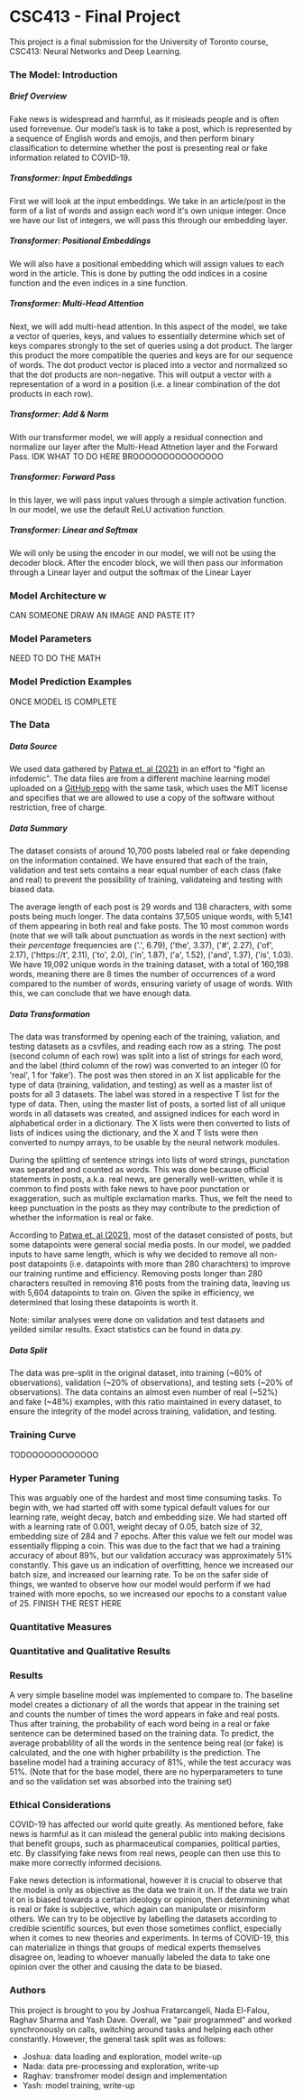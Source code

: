 # CSC413 - Final Project
This project is a final submission for the University of Toronto course, CSC413: Neural Networks and Deep Learning. 

### The Model: Introduction

##### Brief Overview

Fake news is widespread and harmful, as it misleads people and is often used forrevenue. Our model’s task is to take a post, which is represented by a sequence of English words and emojis, and then perform binary classification to determine whether the post is presenting real or fake information related to COVID-19.

##### Transformer: Input Embeddings

First we will look at the input embeddings. We take in an article/post in the form of a list of words and assign each word it's own unique integer. Once we have our list of integers, we will pass this through our embedding layer.

##### Transformer: Positional Embeddings

We will also have a positional embedding which will assign values to each word in the article. This is done by putting the odd indices in a cosine function and the even indices in a sine function.

##### Transformer: Multi-Head Attention

Next, we will add multi-head attention. In this aspect of the model, we take a vector of queries, keys, and values to essentially determine which set of keys compares strongly to the set of queries using a dot product. The larger this product the more compatible the queries and keys are for our sequence of words. The dot product vector is placed into a vector and normalized so that the dot products are non-negative. This will output a vector with a representation of a word in a position (i.e. a linear combination of the dot products in each row).

##### Transformer: Add & Norm

With our transformer model, we will apply a residual connection and normalize our layer after the Multi-Head Attnetion layer and the Forward Pass. IDK WHAT TO DO HERE BROOOOOOOOOOOOOOO

##### Transformer: Forward Pass

In this layer, we will pass input values through a simple activation function. In our model, we use the default ReLU activation function.

##### Transformer: Linear and Softmax

We will only be using the encoder in our model, we will not be using the decoder block. After the encoder block, we will then pass our information through a Linear layer and output the softmax of the Linear Layer

### Model Architecture w

CAN SOMEONE DRAW AN IMAGE AND PASTE IT?

### Model Parameters

NEED TO DO THE MATH

### Model Prediction Examples

ONCE MODEL IS COMPLETE

### The Data

##### Data Source

We used data gathered by [Patwa et. al (2021)](https://arxiv.org/ftp/arxiv/papers/2011/2011.03327.pdf) in an effort to "fight an infodemic". The data files are from a different machine learning model uploaded on a [GitHub repo](https://github.com/diptamath/covid_fake_news) with the same task, which uses the MIT license and specifies that we are allowed to use a copy of the software without restriction, free of charge.

##### Data Summary

The dataset consists of around 10,700 posts labeled real or fake depending on the information contained. We have ensured that each of the train, validation and test sets contains a near equal number of each class (fake and real) to prevent the possibility of training, validateing and testing with biased data. 

The average length of each post is 29 words and 138 characters, with some posts being much longer. The data contains 37,505 unique words, with 5,141 of them appearing in both real and fake posts. The 10 most common words (note that we will talk about punctuation as words in the next section) with their _percentage_ frequencies are ('.', 6.79), ('the', 3.37), ('#', 2.27), ('of', 2.17), ('https://t', 2.11), ('to', 2.0), ('in', 1.87), ('a', 1.52), ('and', 1.37), ('is', 1.03). We have 19,092 unique words in the training dataset, with a total of 160,198 words, meaning there are 8 times the number of occurrences of a word compared to the number of words, ensuring variety of usage of words. With this, we can conclude that we have enough data.

##### Data Transformation

The data was transformed by opening each of the training, valiation, and testing datasets as a csvfiles, and reading each row as a string. The post (second column of each row) was split into a list of strings for each word, and the label (third column of the row) was converted to an integer (0 for 'real', 1 for 'fake'). The post was then stored in an X list applicable for the type of data (training, validation, and testing) as well as a master list of posts for all 3 datasets. The label was stored in a respective T list for the type of data. Then, using the master list of posts, a sorted list of all unique words in all datasets was created, and assigned indices for each word in alphabetical order in a dictionary. The X lists were then converted to lists of lists of indices using the dictionary, and the X and T lists were then converted to numpy arrays, to be usable by the neural network modules.

During the splitting of sentence strings into lists of word strings, punctation was separated and counted as words. This was done because official statements in posts, a.k.a. real news, are generally well-written, while it is common to find posts with fake news to have poor punctation or exaggeration, such as multiple exclamation marks. Thus, we felt the need to keep punctuation in the posts as they may contribute to the prediction of whether the information is real or fake.

According to [Patwa et. al (2021)](https://arxiv.org/ftp/arxiv/papers/2011/2011.03327.pdf), most of the dataset consisted of posts, but some datapoints were general social media posts. In our model, we padded inputs to have same length, which is why we decided to remove all non-post datapoints (i.e. datapoints with more than 280 charachters) to improve our training runtime and efficiency. Removing posts longer than 280 characters resulted in removing 816 posts from the training data, leaving us with 5,604 datapoints to train on. Given the spike in efficiency, we determined that losing these datapoints is worth it. 

Note: similar analyses were done on validation and test datasets and yeilded similar results. Exact statistics can be found in data.py.

##### Data Split

The data was pre-split in the original dataset, into training (~60% of observations), validation (~20% of observations), and testing sets (~20% of observations). The data contains an almost even number of real (~52%) and fake (~48%) examples, with this ratio maintained in every dataset, to ensure the integrity of the model across training, validation, and testing.

### Training Curve

TODOOOOOOOOOOOO

### Hyper Parameter Tuning

This was arguably one of the hardest and most time consuming tasks. To begin with, we had started off with some typical default values for our learning rate, weight decay, batch and embedding size. We had started off with a learning rate of 0.001, weight decay of 0.05, batch size of 32, embedding size of 284 and 7 epochs. After this value we felt our model was essentially flipping a coin. This was due to the fact that we had a training accuracy of about 89%, but our validation accuracy was approximately 51% constantly. This gave us an indication of overfitting, hence we increased our batch size, and increased our learning rate. To be on the safer side of things, we wanted to observe how our model would perform if we had trained with more epochs, so we increased our epochs to a constant value of 25.
FINISH THE REST HERE

### Quantitative Measures


### Quantitative and Qualitative Results


### Results

A very simple baseline model was implemented to compare to. The baseline model creates a dictionary of all the words that appear in the training set and counts the number of times the word appears in fake and real posts. Thus after training, the probability of each word being in a real or fake sentence can be determined based on the training data. To predict, the average probablility of all the words in the sentence being real (or fake) is calculated, and the one with higher prbabililty is the prediction. The baseline model had a training accuracy of 81%, while the test accuracy was 51%. (Note that for the base model, there are no hyperparameters to tune and so the validation set was absorbed into the training set)

### Ethical Considerations

COVID-19 has affected our world quite greatly. As mentioned before, fake news is harmful as it can mislead the general public into making decisions that benefit groups, such as pharmaceutical companies, political parties, etc. By classifying fake news from real news, people can then use this to make more correctly informed decisions. 

Fake news detection is informational, however it is crucial to observe that the model is only as objective as the data we train it on. If the data we train it on is biased towards a certain ideology or opinion, then determining what is real or fake is subjective, which again can manipulate or misinform others. We can try to be objective by labelling the datasets according to credible scientific sources, but even those sometimes conflict, especially when it comes to new theories and experiments. In terms of COVID-19, this can materialize in things that groups of medical experts themselves disagree on, leading to whoever manually labeled the data to take one opinion over the other and causing the data to be biased.

### Authors

This project is brought to you by Joshua Fratarcangeli, Nada El-Falou, Raghav Sharma and Yash Dave. Overall, we "pair programmed" and worked synchronously on calls, switching around tasks and helping each other constantly. However, the general task split was as follows:
- Joshua: data loading and exploration, model write-up
- Nada: data pre-processing and exploration, write-up
- Raghav: transfromer model design and implementation
- Yash: model training, write-up